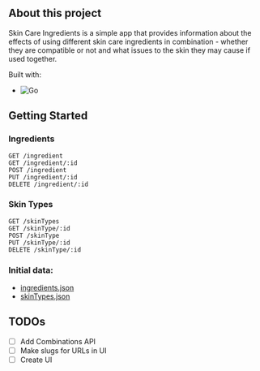 ## About this project
Skin Care Ingredients is a simple app that provides information about the effects of using different skin care ingredients in combination - whether they are compatible or not and what issues to the skin they may cause if used together.

Built with:
* ![Go](https://img.shields.io/badge/go-%2300ADD8.svg?style=for-the-badge&logo=go&logoColor=white)

## Getting Started

### Ingredients
	GET /ingredient
	GET /ingredient/:id
	POST /ingredient
	PUT /ingredient/:id
	DELETE /ingredient/:id

### Skin Types
	GET /skinTypes
	GET /skinType/:id
	POST /skinType
	PUT /skinType/:id
	DELETE /skinType/:id

### Initial data:
* <a href="./ingredients.json">ingredients.json</a>
* <a href="./skinTypes.json">skinTypes.json</a>

## TODOs

- [ ] Add Combinations API
- [ ] Make slugs for URLs in UI
- [ ] Create UI